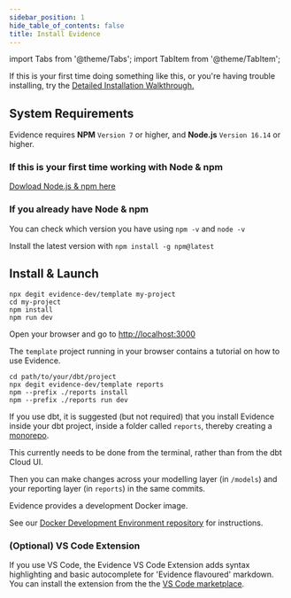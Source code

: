 ```yaml
---
sidebar_position: 1
hide_table_of_contents: false
title: Install Evidence
---
```


import Tabs from '@theme/Tabs';
import TabItem from '@theme/TabItem';

If this is your first time doing something like this, or you're having trouble installing, try the [Detailed Installation Walkthrough.](/walkthroughs/installation)


## System Requirements 

Evidence requires **NPM** `Version 7` or higher, and **Node.js** `Version 16.14` or higher.

### If this is your first time working with Node & npm
[Dowload Node.js & npm here](https://nodejs.org/en/download/)

### If you already have Node & npm
You can check which version you have using `npm -v` and `node -v`

Install the latest version with `npm install -g npm@latest`

## Install & Launch

<Tabs>
<TabItem value="standalone" label="Stand-alone" default>

```shell
npx degit evidence-dev/template my-project
cd my-project 
npm install 
npm run dev 
```
<p class="standard-margin">Open your browser and go to <a href="http://localhost:3000">http://localhost:3000</a></p>
<p class="standard-margin">The <code>template</code> project running in your browser contains a tutorial on how to use Evidence.</p>
</TabItem>

<TabItem value="dbt" label="With dbt">

```shell
cd path/to/your/dbt/project
npx degit evidence-dev/template reports
npm --prefix ./reports install
npm --prefix ./reports run dev
```
<p class="standard-margin">If you use dbt, it is suggested (but not required) that you install Evidence inside your dbt project, inside a folder called <code>reports</code>, thereby creating a <a href="https://github.com/archiewood/analytics_monorepo">monorepo</a>.</p>
<p class="standard-margin">This currently needs to be done from the terminal, rather than from the dbt Cloud UI.</p>
<p class="standard-margin">Then you can make changes across your modelling layer (in <code>/models</code>) and your reporting layer (in <code>reports</code>) in the same commits.</p>
</TabItem>

<TabItem value="docker" label="Docker">
<p class="standard-margin">Evidence provides a development Docker image.</p>
<p class="standard-margin">See our <a href="https://github.com/evidence-dev/docker-devenv">Docker Development Environment repository</a> for instructions.</p>
</TabItem>
</Tabs>


### (Optional) VS Code Extension 
If you use VS Code, the Evidence VS Code Extension adds syntax highlighting and basic autocomplete for 'Evidence flavoured' markdown. You can install the extension from the the [VS Code marketplace](https://marketplace.visualstudio.com/items?itemName=Evidence.evidence-vscode). 
